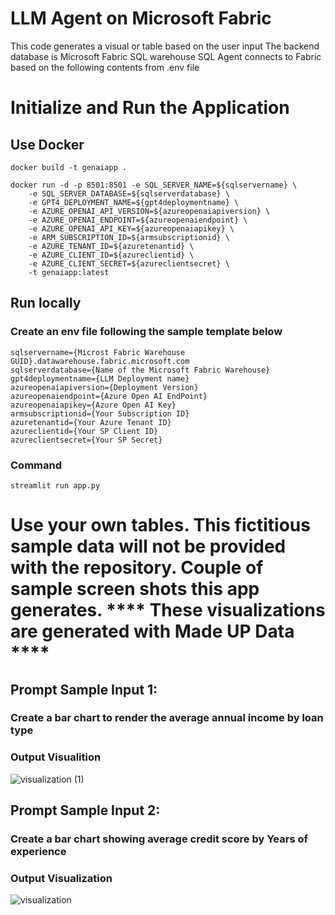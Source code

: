 # LLM Agent on Microsoft Fabric

This code generates a visual or table based on the user input
The backend database is Microsoft Fabric SQL warehouse
SQL Agent connects to Fabric based on the following contents from .env file

# Initialize and Run the Application

## Use Docker

```
docker build -t genaiapp .

docker run -d -p 8501:8501 -e SQL_SERVER_NAME=${sqlservername} \
    -e SQL_SERVER_DATABASE=${sqlserverdatabase} \
    -e GPT4_DEPLOYMENT_NAME=${gpt4deploymentname} \
    -e AZURE_OPENAI_API_VERSION=${azureopenaiapiversion} \
    -e AZURE_OPENAI_ENDPOINT=${azureopenaiendpoint} \
    -e AZURE_OPENAI_API_KEY=${azureopenaiapikey} \
    -e ARM_SUBSCRIPTION_ID=${armsubscriptionid} \
    -e AZURE_TENANT_ID=${azuretenantid} \
    -e AZURE_CLIENT_ID=${azureclientid} \
    -e AZURE_CLIENT_SECRET=${azureclientsecret} \
    -t genaiapp:latest
```

## Run locally


### Create an env file following the sample template below
```
sqlservername={Microst Fabric Warehouse GUID}.datawarehouse.fabric.microsoft.com
sqlserverdatabase={Name of the Microsoft Fabric Warehouse}
gpt4deploymentname={LLM Deployment name}
azureopenaiapiversion={Deployment Version}
azureopenaiendpoint={Azure Open AI EndPoint}
azureopenaiapikey={Azure Open AI Key}
armsubscriptionid={Your Subscription ID}
azuretenantid={Your Azure Tenant ID}
azureclientid={Your SP Client ID}
azureclientsecret={Your SP Secret}
```

### Command

```
streamlit run app.py
```

# Use your own tables. This fictitious sample data will not be provided with the repository. Couple of sample screen shots this app generates. **** These visualizations are generated with Made UP Data ****

## Prompt Sample Input 1:

### Create a bar chart to render the average annual income by loan type

### Output Visualition
![visualization (1)](https://github.com/user-attachments/assets/31995175-536a-40ae-a6e2-ac14a8aad788)

## Prompt Sample Input 2:

### Create a bar chart showing average credit score by Years of experience

### Output Visualization
![visualization](https://github.com/user-attachments/assets/25bd849d-6c42-4e0b-9eff-ca24a176d48a)

